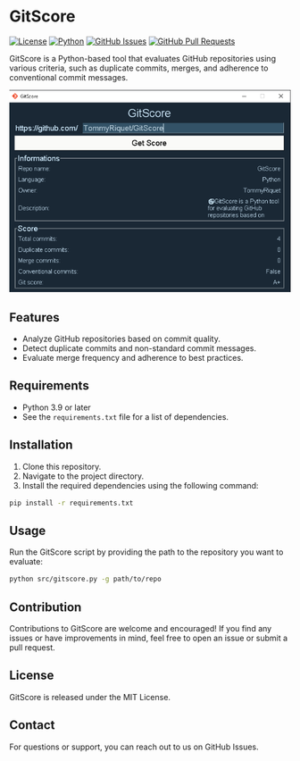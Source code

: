 # GitScore

[![License](https://img.shields.io/badge/license-MIT-blue.svg)](https://github.com/TommyRiquet/GitScore/blob/main/LICENSE)
[![Python](https://img.shields.io/badge/python-3.9%2B-blue.svg)](https://www.python.org/downloads/)
[![GitHub Issues](https://img.shields.io/github/issues/TommyRiquet/GitScore.svg)](https://github.com/TommyRiquet/GitScore/issues)
[![GitHub Pull Requests](https://img.shields.io/github/issues-pr/TommyRiquet/GitScore.svg)](https://github.com/TommyRiquet/GitScore/pulls)

GitScore is a Python-based tool that evaluates GitHub repositories using various criteria, such as duplicate commits, merges, and adherence to conventional commit messages.

![ui](https://raw.githubusercontent.com/TommyRiquet/GitScore/main/docs/ui.png)

## Features

- Analyze GitHub repositories based on commit quality.
- Detect duplicate commits and non-standard commit messages.
- Evaluate merge frequency and adherence to best practices.

## Requirements

- Python 3.9 or later
- See the `requirements.txt` file for a list of dependencies.

## Installation

1. Clone this repository.
2. Navigate to the project directory.
3. Install the required dependencies using the following command:

```bash
pip install -r requirements.txt
```

## Usage

Run the GitScore script by providing the path to the repository you want to evaluate:

```bash
python src/gitscore.py -g path/to/repo
```

## Contribution

Contributions to GitScore are welcome and encouraged! If you find any issues or have improvements in mind, feel free to open an issue or submit a pull request.

## License

GitScore is released under the MIT License.

## Contact

For questions or support, you can reach out to us on GitHub Issues.